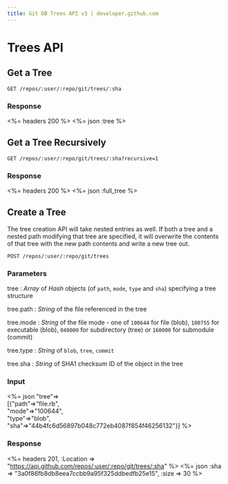 ```yaml
---
title: Git DB Trees API v3 | developer.github.com
---
```


# Trees API

## Get a Tree

    GET /repos/:user/:repo/git/trees/:sha

### Response

<%= headers 200 %>
<%= json :tree %>

## Get a Tree Recursively

    GET /repos/:user/:repo/git/trees/:sha?recursive=1

### Response

<%= headers 200 %>
<%= json :full_tree %>

## Create a Tree

The tree creation API will take nested entries as well. If both a
tree and a nested path modifying that tree are specified, it will
overwrite the contents of that tree with the new path contents and write
a new tree out.

    POST /repos/:user/:repo/git/trees

### Parameters

tree
: _Array_ of _Hash_ objects (of `path`, `mode`, `type` and `sha`) specifying a tree structure

tree.path
: _String_ of the file referenced in the tree

tree.mode
: _String_ of the file mode - one of `100644` for file (blob), `100755` for executable (blob), `040000` for subdirectory (tree) or `160000` for submodule (commit)

tree.type
: _String_ of `blob`, `tree`, `commit`

tree.sha
: _String_ of SHA1 checksum ID of the object in the tree

### Input

<%= json "tree"=> \
  [{"path"=>"file.rb", \
    "mode"=>"100644", \
    "type"=>"blob", \
    "sha"=>"44b4fc6d56897b048c772eb4087f854f46256132"}] %>

### Response

<%= headers 201,
      :Location => "https://api.github.com/repos/:user/:repo/git/trees/:sha" %>
<%= json :sha => "3a0f86fb8db8eea7ccbb9a95f325ddbedfb25e15", :size =>
30 %>

